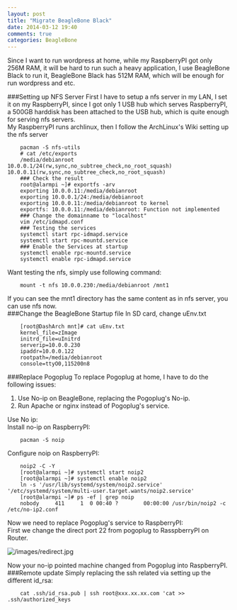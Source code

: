 ```yaml
---
layout: post
title: "Migrate BeagleBone Black"
date: 2014-03-12 19:40
comments: true
categories: BeagleBone
---
```

Since I want to run wordpress at home, while my RaspberryPI got only 256M RAM, it will be hard to run such a heavy application, I use BeagleBone Black to run it, BeagleBone Black has 512M RAM, which will be enough for run wordpress and etc. <br />

###Setting up NFS Server
First I have to setup a nfs server in my LAN, I set it on my RaspberryPI, since I got only 1 USB hub which serves RaspberryPI, a 500GB harddisk has been attached to the USB hub, which is quite enough for serving nfs servers. <br />
My RaspberryPI runs archlinux, then I follow the ArchLinux's Wiki setting up the nfs server<br />

```
	pacman -S nfs-utils
	# cat /etc/exports
	/media/debianroot 10.0.0.1/24(rw,sync,no_subtree_check,no_root_squash) 10.0.0.11(rw,sync,no_subtree_check,no_root_squash)
	### Check the result
	root@alarmpi ~]# exportfs -arv
	exporting 10.0.0.11:/media/debianroot
	exporting 10.0.0.1/24:/media/debianroot
	exporting 10.0.0.11:/media/debianroot to kernel
	exportfs: 10.0.0.11:/media/debianroot: Function not implemented
	### Change the domainname to "localhost"
	vim /etc/idmapd.conf 
	### Testing the services
	systemctl start rpc-idmapd.service
	systemctl start rpc-mountd.service
	### Enable the Services at startup
	systemctl enable rpc-mountd.service
	systemctl enable rpc-idmapd.service

```
Want testing the nfs, simply use following command: <br />

```
	mount -t nfs 10.0.0.230:/media/debianroot /mnt1

```
If you can see the mnt1 directory has the same content as in nfs server, you can use nfs now. <br />
###Change the BeagleBone Startup file
In SD card, change uEnv.txt

```
	[root@DashArch mnt]# cat uEnv.txt
	kernel_file=zImage
	initrd_file=uInitrd
	serverip=10.0.0.230
	ipaddr=10.0.0.122
	rootpath=/media/debianroot
	console=ttyO0,115200n8

```
###Replace Pogoplug
To replace Pogoplug at home, I have to do the following issues:<br />
1. Use No-ip on BeagleBone, replacing the Pogoplug's No-ip.<br />
2. Run Apache or nginx instead of Pogoplug's service. 

Use No ip: <br />
Install no-ip on RaspberryPI:<br />

```
	pacman -S noip

```
Configure noip on RaspberryPI:<br />

```
	noip2 -C -Y
	[root@alarmpi ~]# systemctl start noip2
	[root@alarmpi ~]# systemctl enable noip2
	ln -s '/usr/lib/systemd/system/noip2.service' '/etc/systemd/system/multi-user.target.wants/noip2.service'
	[root@alarmpi ~]# ps -ef | grep noip
	nobody     411     1  0 00:40 ?        00:00:00 /usr/bin/noip2 -c /etc/no-ip2.conf

```

Now we need to replace Pogoplug's service to RaspberryPI:<br />
First we change the direct port 22 from pogoplug to RasspberryPI on Router. <br />

![/images/redirect.jpg](/images/redirect.jpg)

Now your no-ip pointed machine changed from Pogoplug into RaspberryPI. <br />
###Remote update
Simply replacing the ssh related via setting up the different id_rsa:<br />

```
	cat .ssh/id_rsa.pub | ssh root@xxx.xx.xx.com 'cat >> .ssh/authorized_keys

```
